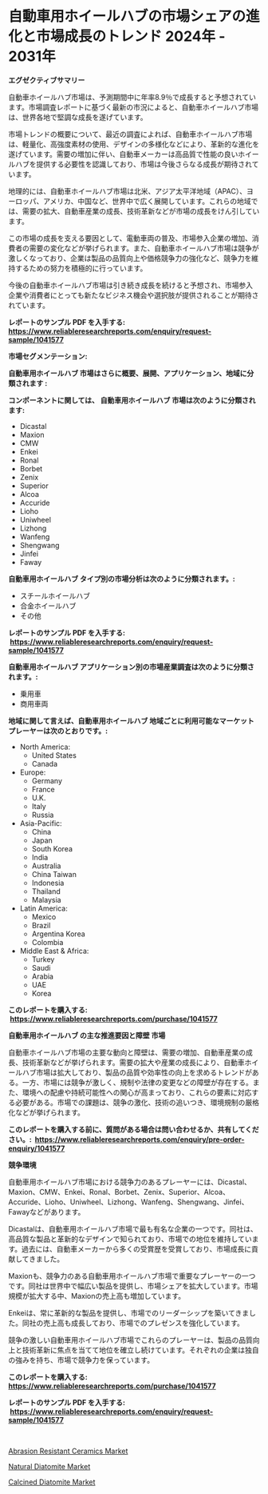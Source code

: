 <p><h1>自動車用ホイールハブの市場シェアの進化と市場成長のトレンド 2024年 - 2031年</h1></p><p><strong>エグゼクティブサマリー</strong></p>
<p><p>自動車ホイールハブ市場は、予測期間中に年率8.9％で成長すると予想されています。市場調査レポートに基づく最新の市況によると、自動車ホイールハブ市場は、世界各地で堅調な成長を遂げています。</p><p>市場トレンドの概要について、最近の調査によれば、自動車ホイールハブ市場は、軽量化、高強度素材の使用、デザインの多様化などにより、革新的な進化を遂げています。需要の増加に伴い、自動車メーカーは高品質で性能の良いホイールハブを提供する必要性を認識しており、市場は今後さらなる成長が期待されています。</p><p>地理的には、自動車ホイールハブ市場は北米、アジア太平洋地域（APAC）、ヨーロッパ、アメリカ、中国など、世界中で広く展開しています。これらの地域では、需要の拡大、自動車産業の成長、技術革新などが市場の成長をけん引しています。</p><p>この市場の成長を支える要因として、電動車両の普及、市場参入企業の増加、消費者の需要の変化などが挙げられます。また、自動車ホイールハブ市場は競争が激しくなっており、企業は製品の品質向上や価格競争力の強化など、競争力を維持するための努力を積極的に行っています。</p><p>今後の自動車ホイールハブ市場は引き続き成長を続けると予想され、市場参入企業や消費者にとっても新たなビジネス機会や選択肢が提供されることが期待されています。</p></p>
<p><strong>レポートのサンプル PDF を入手する: <a href="https://www.reliableresearchreports.com/enquiry/request-sample/1041577">https://www.reliableresearchreports.com/enquiry/request-sample/1041577</a></strong></p>
<p><strong>市場セグメンテーション:</strong></p>
<p><strong> 自動車用ホイールハブ 市場はさらに概要、展開、アプリケーション、地域に分類されます :</strong></p>
<p><strong>コンポーネントに関しては、 自動車用ホイールハブ 市場は次のように分類されます: &nbsp;</strong></p>
<p><ul><li>Dicastal</li><li>Maxion</li><li>CMW</li><li>Enkei</li><li>Ronal</li><li>Borbet</li><li>Zenix</li><li>Superior</li><li>Alcoa</li><li>Accuride</li><li>Lioho</li><li>Uniwheel</li><li>Lizhong</li><li>Wanfeng</li><li>Shengwang</li><li>Jinfei</li><li>Faway</li></ul></p>
<p><strong> 自動車用ホイールハブ タイプ別の市場分析は次のように分類されます。:</strong></p>
<p><ul><li>スチールホイールハブ</li><li>合金ホイールハブ</li><li>その他</li></ul></p>
<p><strong>レポートのサンプル PDF を入手する: &nbsp;<a href="https://www.reliableresearchreports.com/enquiry/request-sample/1041577">https://www.reliableresearchreports.com/enquiry/request-sample/1041577</a></strong></p>
<p><strong> 自動車用ホイールハブ アプリケーション別の市場産業調査は次のように分類されます。:</strong></p>
<p><ul><li>乗用車</li><li>商用車両</li></ul></p>
<p><strong>地域に関して言えば、自動車用ホイールハブ 地域ごとに利用可能なマーケットプレーヤーは次のとおりです。:</strong></p>
<p><ul>
    <li>
        North America:
        <ul>
            <li>United States</li>
            <li>Canada</li>
        </ul>
    </li>
    <li>
        Europe:
        <ul>
            <li>Germany</li>
            <li>France</li>
            <li>U.K.</li>
            <li>Italy</li>
            <li>Russia</li>
        </ul>
    </li>
    <li>
        Asia-Pacific:
        <ul>
            <li>China</li>
            <li>Japan</li>
            <li>South Korea</li>
            <li>India</li>
            <li>Australia</li>
            <li>China Taiwan</li>
            <li>Indonesia</li>
            <li>Thailand</li>
            <li>Malaysia</li>
        </ul>
    </li>
    <li>
        Latin America:
        <ul>
            <li>Mexico</li>
            <li>Brazil</li>
            <li>Argentina Korea</li>
            <li>Colombia</li>
        </ul>
    </li>
    <li>
        Middle East & Africa:
        <ul>
            <li>Turkey</li>
            <li>Saudi</li>
            <li>Arabia</li>
            <li>UAE</li>
            <li>Korea</li>
        </ul>
    </li>
    </ul></p>
<p><strong>このレポートを購入する: &nbsp;<a href="https://www.reliableresearchreports.com/purchase/1041577">https://www.reliableresearchreports.com/purchase/1041577</a></strong></p>
<p><strong>自動車用ホイールハブ の主な推進要因と障壁 市場</strong></p>
<p><p>自動車ホイールハブ市場の主要な動向と障壁は、需要の増加、自動車産業の成長、技術革新などが挙げられます。需要の拡大や産業の成長により、自動車ホイールハブ市場は拡大しており、製品の品質や効率性の向上を求めるトレンドがある。一方、市場には競争が激しく、規制や法律の変更などの障壁が存在する。また、環境への配慮や持続可能性への関心が高まっており、これらの要素に対応する必要がある。市場での課題は、競争の激化、技術の追いつき、環境規制の厳格化などが挙げられます。</p></p>
<p><strong>このレポートを購入する前に、質問がある場合は問い合わせるか、共有してください。:&nbsp; <a href="https://www.reliableresearchreports.com/enquiry/pre-order-enquiry/1041577">https://www.reliableresearchreports.com/enquiry/pre-order-enquiry/1041577</a></strong></p>
<p><strong>競争環境</strong></p>
<p><p>自動車用ホイールハブ市場における競争力のあるプレーヤーには、Dicastal、Maxion、CMW、Enkei、Ronal、Borbet、Zenix、Superior、Alcoa、Accuride、Lioho、Uniwheel、Lizhong、Wanfeng、Shengwang、Jinfei、Fawayなどがあります。</p><p>Dicastalは、自動車用ホイールハブ市場で最も有名な企業の一つです。同社は、高品質な製品と革新的なデザインで知られており、市場での地位を維持しています。過去には、自動車メーカーから多くの受賞歴を受賞しており、市場成長に貢献してきました。</p><p>Maxionも、競争力のある自動車用ホイールハブ市場で重要なプレーヤーの一つです。同社は世界中で幅広い製品を提供し、市場シェアを拡大しています。市場規模が拡大する中、Maxionの売上高も増加しています。</p><p>Enkeiは、常に革新的な製品を提供し、市場でのリーダーシップを築いてきました。同社の売上高も成長しており、市場でのプレゼンスを強化しています。</p><p>競争の激しい自動車用ホイールハブ市場でこれらのプレーヤーは、製品の品質向上と技術革新に焦点を当てて地位を確立し続けています。それぞれの企業は独自の強みを持ち、市場で競争力を保っています。</p></p>
<p><strong>このレポートを購入する: &nbsp; <a href="https://www.reliableresearchreports.com/purchase/1041577">https://www.reliableresearchreports.com/purchase/1041577</a></strong></p>
<p><strong>レポートのサンプル PDF を入手する: &nbsp;<a href="https://www.reliableresearchreports.com/enquiry/request-sample/1041577">https://www.reliableresearchreports.com/enquiry/request-sample/1041577</a></strong><strong></strong></p>
<p>&nbsp;</p>
<p><p><a href="https://github.com/ChiragRp1/Market-Research-Report-List-3/blob/main/abrasion-resistant-ceramics-market.md">Abrasion Resistant Ceramics Market</a></p><p><a href="https://github.com/lubmix/Market-Research-Report-List-1/blob/main/natural-diatomite-market.md">Natural Diatomite Market</a></p><p><a href="https://github.com/Hazelklievgspy6vdcsmu106w/Market-Research-Report-List-1/blob/main/calcined-diatomite-market.md">Calcined Diatomite Market</a></p></p>